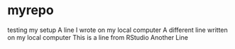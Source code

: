 # myrepo
testing my setup
A line I wrote on my local computer
A different line written on my local computer
This is a line from RStudio
Another Line
